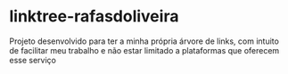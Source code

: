 # linktree-rafasdoliveira

Projeto desenvolvido para ter a minha própria árvore de links, com intuito de facilitar meu trabalho e não estar limitado a plataformas que oferecem esse serviço 
